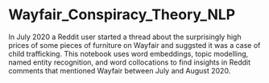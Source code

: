 # Wayfair_Conspiracy_Theory_NLP

In July 2020 a Reddit user started a thread about the surprisingly high prices of some pieces of furniture on Wayfair and suggsted it was a case of child trafficking. This notebook uses word embeddings, topic modelling, named entity recognition, and word collocations to find insights in Reddit comments that mentioned Wayfair between July and August 2020. 
